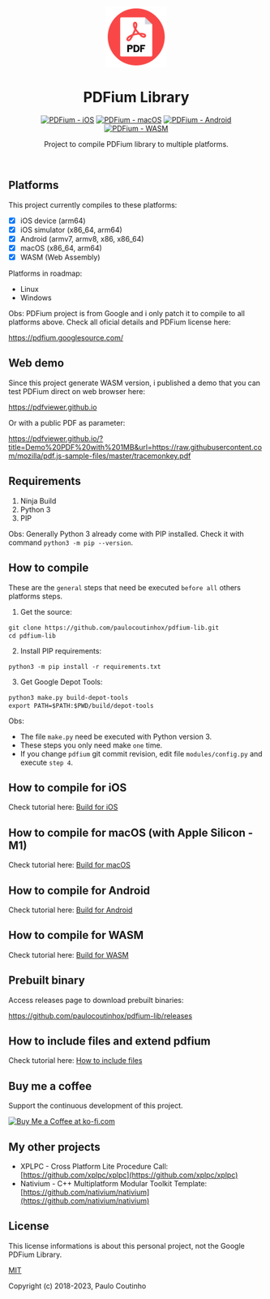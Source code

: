 <p align="center">
    <a href="https://github.com/paulocoutinhox/pdfium-lib" target="_blank" rel="noopener noreferrer">
        <img width="120" src="extras/images/logo.png" alt="PDFium Library Logo">
    </a>
</p>

<h1 align="center">PDFium Library</h1>

<p align="center">
  <a href="https://github.com/paulocoutinhox/pdfium-lib/actions/workflows/ios.yml"><img src="https://github.com/paulocoutinhox/pdfium-lib/actions/workflows/ios.yml/badge.svg" alt="PDFium - iOS"></a>
  <a href="https://github.com/paulocoutinhox/pdfium-lib/actions/workflows/macos.yml"><img src="https://github.com/paulocoutinhox/pdfium-lib/actions/workflows/macos.yml/badge.svg" alt="PDFium - macOS"></a>
  <a href="https://github.com/paulocoutinhox/pdfium-lib/actions/workflows/android.yml"><img src="https://github.com/paulocoutinhox/pdfium-lib/actions/workflows/android.yml/badge.svg" alt="PDFium - Android"></a>
  <a href="https://github.com/paulocoutinhox/pdfium-lib/actions/workflows/wasm.yml"><img src="https://github.com/paulocoutinhox/pdfium-lib/actions/workflows/wasm.yml/badge.svg" alt="PDFium - WASM"></a>
</p>

<p align="center">
Project to compile PDFium library to multiple platforms.
</p>

<br>

## Platforms

This project currently compiles to these platforms:

- [x] iOS device (arm64)
- [x] iOS simulator (x86_64, arm64)
- [x] Android (armv7, armv8, x86, x86_64)
- [x] macOS (x86_64, arm64)
- [x] WASM (Web Assembly)

Platforms in roadmap:

- Linux
- Windows

Obs: PDFium project is from Google and i only patch it to compile to all platforms above. Check all oficial details and PDFium license here:

https://pdfium.googlesource.com/

## Web demo

Since this project generate WASM version, i published a demo that you can test PDFium direct on web browser here:

https://pdfviewer.github.io

Or with a public PDF as parameter:

https://pdfviewer.github.io/?title=Demo%20PDF%20with%201MB&url=https://raw.githubusercontent.com/mozilla/pdf.js-sample-files/master/tracemonkey.pdf

## Requirements

1. Ninja Build
2. Python 3
3. PIP

Obs: Generally Python 3 already come with PIP installed. Check it with command `python3 -m pip --version`.

## How to compile

These are the `general` steps that need be executed `before all` others platforms steps.

1. Get the source:

```
git clone https://github.com/paulocoutinhox/pdfium-lib.git
cd pdfium-lib
```

2. Install PIP requirements:

```
python3 -m pip install -r requirements.txt
```

3. Get Google Depot Tools:

```
python3 make.py build-depot-tools
export PATH=$PATH:$PWD/build/depot-tools
```

Obs:

- The file `make.py` need be executed with Python version 3.
- These steps you only need make `one` time.
- If you change `pdfium` git commit revision, edit file `modules/config.py` and execute `step 4`.

## How to compile for iOS

Check tutorial here: [Build for iOS](docs/BUILD_IOS.md)

## How to compile for macOS (with Apple Silicon - M1)

Check tutorial here: [Build for macOS](docs/BUILD_MACOS.md)

## How to compile for Android

Check tutorial here: [Build for Android](docs/BUILD_ANDROID.md)

## How to compile for WASM

Check tutorial here: [Build for WASM](docs/BUILD_WASM.md)

## Prebuilt binary

Access releases page to download prebuilt binaries:

https://github.com/paulocoutinhox/pdfium-lib/releases

## How to include files and extend pdfium

Check tutorial here: [How to include files](docs/HOW_TO_INCLUDE_FILES.md)

## Buy me a coffee

Support the continuous development of this project.

<a href='https://ko-fi.com/paulocoutinho' target='_blank'><img height='36' style='border:0px;height:36px;' src='https://az743702.vo.msecnd.net/cdn/kofi1.png?v=2' border='0' alt='Buy Me a Coffee at ko-fi.com' /></a>

## My other projects

- XPLPC - Cross Platform Lite Procedure Call: [https://github.com/xplpc/xplpc](https://github.com/xplpc/xplpc)
- Nativium - C++ Multiplatform Modular Toolkit Template: [https://github.com/nativium/nativium](https://github.com/nativium/nativium)

## License

This license informations is about this personal project, not the Google PDFium Library.

[MIT](http://opensource.org/licenses/MIT)

Copyright (c) 2018-2023, Paulo Coutinho
